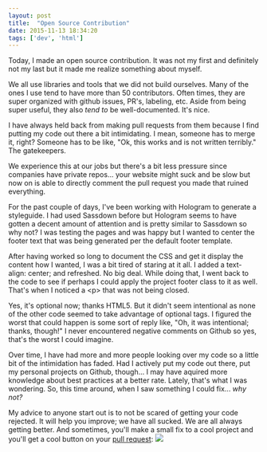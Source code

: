 ```yaml
---
layout: post
title:  "Open Source Contribution"
date: 2015-11-13 18:34:20
tags: ['dev', 'html']
---
```


Today, I made an open source contribution. It was not my first and definitely not my last but it made me realize something about myself.

We all use libraries and tools that we did not build ourselves. Many of the ones I use tend to have more than 50 contributors. Often times, they are super organized with github issues, PR's, labeling, etc. Aside from being super useful, they also <em>tend to</em> be well-documented. It's nice.

I have always held back from making pull requests from them because I find putting my code out there a bit intimidating. I mean, someone has to merge it, right? Someone has to be like, "Ok, this works and is not written terribly." The gatekeepers.

We experience this at our jobs but there's a bit less pressure since companies have private repos... your website might suck and be slow but now on is able to directly comment the pull request you made that ruined everything.

For the past couple of days, I've been working with Hologram to generate a styleguide. I had used Sassdown before but Hologram seems to have gotten a decent amount of attention and is pretty similar to Sassdown so why not? I was testing the pages and was happy but I wanted to center the footer text that was being generated per the default footer template.

After having worked so long to document the CSS and get it display the content how I wanted, I was a bit tired of staring at it all. I added a <span class="code-inline">text-align: center;</span> and refreshed. No big deal. While doing that, I went back to the code to see if perhaps I could apply the project footer class to it as well. That's when I noticed a <span class="code-inline">&lt;p&gt;</span> that was not being closed.

Yes, it's optional now; thanks HTML5. But it didn't seem intentional as none of the other code seemed to take advantage of optional tags. I figured the worst that could happen is some sort of reply like, "Oh, it was intentional; thanks, though!" I never encountered negative comments on Github so yes, that's the worst I could imagine.

Over time, I have had more and more people looking over my code so a little bit of the intimidation has faded. Had I actively put my code out there, put my personal projects on Github, though... I may have aquired more knowledge about best practices at a better rate. Lately, that's what I was wondering. So, this time around, when I saw something I could fix... <em>why not?</em>

My advice to anyone start out is to not be scared of getting your code rejected. It will help you improve; we have all sucked. We are all always getting better. And sometimes, you'll make a small fix to a cool project and you'll get a cool button on your <a href="https://github.com/trulia/hologram/pull/252" target="_blank">pull request</a>:
<img src="/static/os-contribute-trulia.png" class="img--responsive"/>
